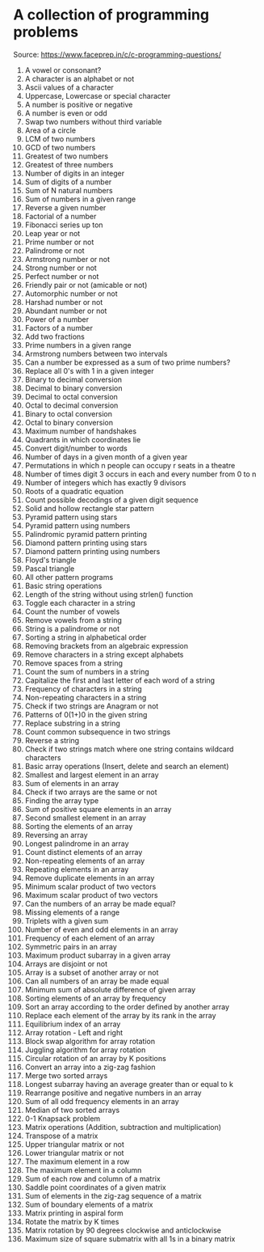 # A collection of programming problems

Source: https://www.faceprep.in/c/c-programming-questions/

1. A vowel or consonant?
2. A character is an alphabet or not
3. Ascii values of a character
4. Uppercase, Lowercase or special character
5. A number is positive or negative
6. A number is even or odd
7. Swap two numbers without third variable
8. Area of a circle
9. LCM of two numbers
10. GCD of two numbers
11. Greatest of two numbers
12. Greatest of three numbers
13. Number of digits in an integer
14. Sum of digits of a number
15. Sum of N natural numbers
16. Sum of numbers in a given range
17. Reverse a given number
18. Factorial of a number
19. Fibonacci series up ton
20. Leap year or not
21. Prime number or not
22. Palindrome or not
23. Armstrong number or not
24. Strong number or not
25. Perfect number or not
26. Friendly pair or not (amicable or not)
27. Automorphic number or not
28. Harshad number or not
29. Abundant number or not
30. Power of a number
31. Factors of a number
32. Add two fractions
33. Prime numbers in a given range
34. Armstrong numbers between two intervals
35. Can a number be expressed as a sum of two prime numbers?
36. Replace all 0's with 1 in a given integer
37. Binary to decimal conversion
38. Decimal to binary conversion
39. Decimal to octal conversion
40. Octal to decimal conversion
41. Binary to octal conversion
42. Octal to binary conversion
43. Maximum number of handshakes
44. Quadrants in which coordinates lie
45. Convert digit/number to words
46. Number of days in a given month of a given year
47. Permutations in which n people can occupy r seats in a theatre
48. Number of times digit 3 occurs in each and every number from 0 to n
49. Number of integers which has exactly 9 divisors
50. Roots of a quadratic equation
51. Count possible decodings of a given digit sequence
52. Solid and hollow rectangle star pattern
53. Pyramid pattern using stars
54. Pyramid pattern using numbers
55. Palindromic pyramid pattern printing
56. Diamond pattern printing using stars
57. Diamond pattern printing using numbers
58. Floyd's triangle
59. Pascal triangle
60. All other pattern programs
61. Basic string operations
62. Length of the string without using strlen() function
63. Toggle each character in a string
64. Count the number of vowels
65. Remove vowels from a string
66. String is a palindrome or not
67. Sorting a string in alphabetical order
68. Removing brackets from an algebraic expression
69. Remove characters in a string except alphabets
70. Remove spaces from a string
71. Count the sum of numbers in a string
72. Capitalize the first and last letter of each word of a string
73. Frequency of characters in a string
74. Non-repeating characters in a string
75. Check if two strings are Anagram or not
76. Patterns of 0(1+)0 in the given string
77. Replace substring in a string
78. Count common subsequence in two strings
79. Reverse a string
80. Check if two strings match where one string contains wildcard characters
81. Basic array operations (Insert, delete and search an element)
82. Smallest and largest element in an array
83. Sum of elements in an array
84. Check if two arrays are the same or not
85. Finding the array type
86. Sum of positive square elements in an array
87. Second smallest element in an array
88. Sorting the elements of an array
89. Reversing an array
90. Longest palindrome in an array
91. Count distinct elements of an array
92. Non-repeating elements of an array
93. Repeating elements in an array
94. Remove duplicate elements in an array
95. Minimum scalar product of two vectors
96. Maximum scalar product of two vectors
97. Can the numbers of an array be made equal?
98. Missing elements of a range
99. Triplets with a given sum
100. Number of even and odd elements in an array
101. Frequency of each element of an array
102. Symmetric pairs in an array
103. Maximum product subarray in a given array
104. Arrays are disjoint or not
105. Array is a subset of another array or not
106. Can all numbers of an array be made equal
107. Minimum sum of absolute difference of given array
108. Sorting elements of an array by frequency
109. Sort an array according to the order defined by another array
110. Replace each element of the array by its rank in the array
111. Equilibrium index of an array
112. Array rotation - Left and right
113. Block swap algorithm for array rotation
114. Juggling algorithm for array rotation
115. Circular rotation of an array by K positions
116. Convert an array into a zig-zag fashion
117. Merge two sorted arrays
118. Longest subarray having an average greater than or equal to k
119. Rearrange positive and negative numbers in an array
120. Sum of all odd frequency elements in an array
121. Median of two sorted arrays
122. 0-1 Knapsack problem
123. Matrix operations (Addition, subtraction and multiplication)
124. Transpose of a matrix
125. Upper triangular matrix or not
126. Lower triangular matrix or not
127. The maximum element in a row
128. The maximum element in a column
129. Sum of each row and column of a matrix
130. Saddle point coordinates of a given matrix
131. Sum of elements in the zig-zag sequence of a matrix
132. Sum of boundary elements of a matrix
133. Matrix printing in aspiral form
134. Rotate the matrix by K times
135. Matrix rotation by 90 degrees clockwise and anticlockwise
136. Maximum size of square submatrix with all 1s in a binary matrix
